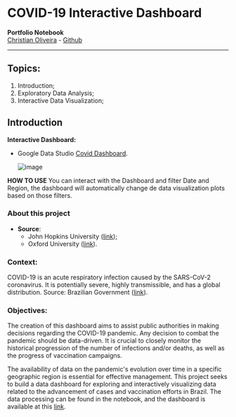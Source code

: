 # COVID-19 Interactive Dashboard

 **Portfolio Notebook**<br>
[Christian Oliveira](https://www.linkedin.com/in/christian-oliveira-925532257/) - [Github](https://github.com/VariableBee)

---

## **Topics:**
<ol type="1">
  <li>Introduction;</li>
  <li>Exploratory Data Analysis;</li>
  <li>Interactive Data Visualization;</li>
</ol>

## **Introduction**

**Interactive Dashboard:**

- Google Data Studio [Covid Dashboard](https://lookerstudio.google.com/reporting/6faa99af-b8ce-4d03-aa84-d4cb6029f21f).

  ![image](https://github.com/VariableBee/COVID_19_DASHBOARD/assets/77739311/a8bdab2d-2e1b-4ef6-a970-fe49cd67e74b)

**HOW TO USE**
You can interact with the Dashboard and filter Date and Region, the dashboard will automatically change de data visualization plots based on those filters.

### About this project

- **Source**:
  - John Hopkins University ([link](https://github.com/CSSEGISandData/COVID-19/tree/master/csse_covid_19_data/csse_covid_19_daily_reports));
  - Oxford University ([link](https://covid.ourworldindata.org/data/owid-covid-data.csv)).

### **Context:**
COVID-19 is an acute respiratory infection caused by the SARS-CoV-2 coronavirus. It is potentially severe, highly transmissible, and has a global distribution. Source: Brazilian Government ([link](https://www.gov.br/saude/pt-br/coronavirus/o-que-e-o-coronavirus)).

### **Objectives:**
The creation of this dashboard aims to assist public authorities in making decisions regarding the COVID-19 pandemic. Any decision to combat the pandemic should be data-driven. It is crucial to closely monitor the historical progression of the number of infections and/or deaths, as well as the progress of vaccination campaigns.

The availability of data on the pandemic's evolution over time in a specific geographic region is essential for effective management. This project seeks to build a data dashboard for exploring and interactively visualizing data related to the advancement of cases and vaccination efforts in Brazil. The data processing can be found in the notebook, and the dashboard is available at this [link](https://lookerstudio.google.com/reporting/6faa99af-b8ce-4d03-aa84-d4cb6029f21f).
